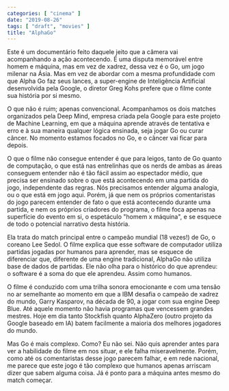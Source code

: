 ```yaml
---
categories: [ "cinema" ]
date: "2019-08-26"
tags: [ "draft", "movies" ]
title: "AlphaGo"
---
```

Este é um documentário feito daquele jeito que a câmera vai
acompanhando a ação acontecendo. É uma disputa memorável entre homem
e máquina, mas em vez de xadrez, dessa vez é o Go, um jogo milenar na
Ásia. Mas em vez de abordar com a mesma profundidade com que Alpha Go
faz seus lances, a super-engine de Inteligência Artificial desenvolvida
pela Google, o diretor Greg Kohs prefere que o filme conte sua história
por si mesmo.

O que não é ruim; apenas convencional. Acompanhamos os dois matches
organizados pela Deep Mind, empresa criada pela Google para este projeto
de Machine Learning, em que a máquina aprende através de tentativa e
erro e à sua maneira qualquer lógica ensinada, seja jogar Go ou curar
câncer. No momento estamos focados no Go, e o câncer vai ficar para
depois.

O que o filme não consegue entender é que para leigos, tanto de Go
quanto de computação, o que está nas entrelinhas que os nerds de ambas
as áreas conseguem entender não é tão fácil assim ao espectador
médio, que precisa ser ensinado sobre o que está acontecendo em uma
partida do jogo, independente das regras. Nós precisamos entender alguma
analogia, ou o que está em jogo aqui. Porém, já que nem os próprios
comentaristas do jogo parecem entender de fato o que está acontecendo
durante uma partida, e nem os próprios criadores do programa, o filme
foca apenas na superfície do evento em si, o espetáculo "homem x
máquina", e se esquece de todo o potencial narrativo desta história.

Ela trata do match principal entre o campeão mundial (18 vezes!) de Go,
o coreano Lee Sedol. O filme explica que esse software de computador
utiliza partidas jogadas por humanos para aprender, mas se esquece
de diferenciar que, diferente de uma engine tradicional, AlphaGo não
utiliza base de dados de partidas. Ele não olha para o histórico do que
aprendeu: o software é a soma do que ele aprendeu. Assim como humanos.

O filme é conduzido com uma trilha sonora emocionante e com uma tensão
no ar semelhante ao momento em que a IBM desafia o campeão de xadrez
do mundo, Garry Kasparov, na década de 90, a jogar com sua engine Deep
Blue. Até aquele momento não havia programas que vencessem grandes
mestres. Hoje em dia tanto Stockfish quanto AlphaZero (outro projeto da
Google baseado em IA) batem facilmente a maioria dos melhores jogadores
do mundo.

Mas Go é mais complexo. Como? Eu não sei. Não quis aprender
antes para ver a habilidade do filme em nos situar, e ele falha
miseravelmente. Porém, como até os comentaristas desse jogo parecem
falhar, e em rede nacional, me parece que este jogo é tão complexo que
humanos apenas arriscam dizer que sabem alguma coisa. Já é ponto para
a máquina antes mesmo do match começar.
